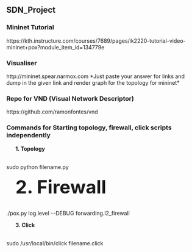## SDN_Project

<h3>Mininet Tutorial</h3>
https://kth.instructure.com/courses/7689/pages/ik2220-tutorial-video-mininet+pox?module_item_id=134779e

<h3>Visualiser</h3> http://mininet.spear.narmox.com
*Just paste your answer for links and dump in the given link and render graph for the topology for mininet*

<h3>Repo for VND (Visual Network Descriptor)</h3> https://github.com/ramonfontes/vnd
                            
                            
<h3>Commands for Starting topology, firewall, click scripts independently</h3>
<ol><strong>1. Topology</strong></ol>
<br>sudo python filename.py</br>
<ol><font size = "+15" ><strong>2. Firewall</strong></font></ol>
<br>./pox.py log.level --DEBUG forwarding.l2_firewall</br>
<ol><strong>3. Click</strong></ol>
<br>sudo /usr/local/bin/click filename.click</br>
